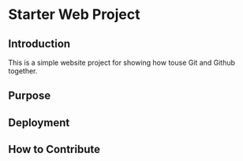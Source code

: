 # Starter Web Project

## Introduction

This is a simple website project for showing how touse Git and Github together.

## Purpose

## Deployment

## How to Contribute
